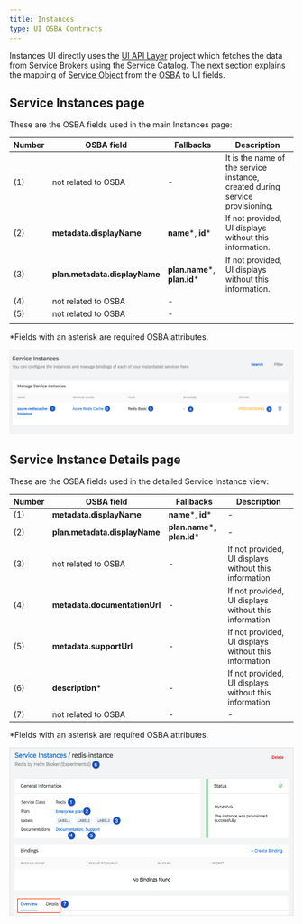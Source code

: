 ```yaml
---
title: Instances
type: UI OSBA Contracts
---
```


Instances UI directly uses the [UI API Layer](https://github.com/kyma-project/kyma/tree/master/components/ui-api-layer) project which fetches the data from Service Brokers using the Service Catalog. The next section explains the mapping of [Service Object](https://github.com/openservicebrokerapi/servicebroker/blob/v2.13/spec.md#catalog-management) from the [OSBA](https://openservicebrokerapi.org/) to UI fields.

## Service Instances page

These are the OSBA fields used in the main Instances page:

| Number | OSBA field                | Fallbacks            | Description                                                                  |
| ------ | ------------------------- | -------------------- | ---------------------------------------------------------------------------- |
| (1)    | not related to OSBA       | -                    | It is the name of the service instance, created during service provisioning. |
| (2)    | **metadata.displayName**      | **name***, **id***           | If not provided, UI displays without this information.                       |
| (3)    | **plan.metadata.displayName** | **plan.name***, **plan.id***| If not provided, UI displays without this information.                       |
| (4)    | not related to OSBA       | -                    |                                                                              |
| (5)    | not related to OSBA       | -                    |                                                                              |
|        |

\*Fields with an asterisk are required OSBA attributes.

![alt text](./assets/instances.png 'Service Instances')

## Service Instance Details page

These are the OSBA fields used in the detailed Service Instance view:

| Number | OSBA field                | Fallbacks            | Description                                           |
| ------ | ------------------------- | -------------------- | ----------------------------------------------------- |
| (1)    | **metadata.displayName**      | **name***, **id***           | -                                                     |
| (2)    | **plan.metadata.displayName** | **plan.name***, **plan.id*** | -                                                     |
| (3)    | not related to OSBA       | -                    | If not provided, UI displays without this information |
| (4)    | **metadata.documentationUrl** | -                    | If not provided, UI displays without this information |
| (5)    | **metadata.supportUrl**       | -                    | If not provided, UI displays without this information |
| (6)    | **description\***             | -                    | If not provided, UI displays without this information |
| (7)    | not related to OSBA       | -                    | -                                                     |

\*Fields with an asterisk are required OSBA attributes.

![alt text](./assets/instances-details.png 'Service Instance Details')
